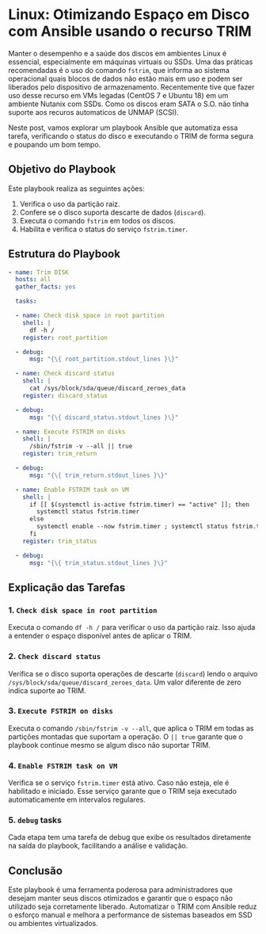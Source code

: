 # Linux: Otimizando Espaço em Disco com Ansible usando o recurso TRIM

Manter o desempenho e a saúde dos discos em ambientes Linux é essencial, especialmente em máquinas virtuais ou SSDs. Uma das práticas recomendadas é o uso do comando `fstrim`, que informa ao sistema operacional quais blocos de dados não estão mais em uso e podem ser liberados pelo dispositivo de armazenamento. Recentemente tive que fazer uso desse recurso em VMs legadas (CentOS 7 e Ubuntu 18) em um ambiente Nutanix com SSDs. Como os discos eram SATA o S.O. não tinha suporte aos recuros automaticos de UNMAP (SCSI).

Neste post, vamos explorar um playbook Ansible que automatiza essa tarefa, verificando o status do disco e executando o TRIM de forma segura e poupando um bom tempo.

## Objetivo do Playbook

Este playbook realiza as seguintes ações:

1.  Verifica o uso da partição raiz.
2.  Confere se o disco suporta descarte de dados (`discard`).
3.  Executa o comando `fstrim` em todos os discos.
4.  Habilita e verifica o status do serviço `fstrim.timer`.

## Estrutura do Playbook

```yaml
- name: Trim DISK
  hosts: all
  gather_facts: yes

  tasks:

  - name: Check disk space in root partition
    shell: |
      df -h /
    register: root_partition

  - debug:
      msg: "{\{ root_partition.stdout_lines }\}"

  - name: Check discard status
    shell: |
      cat /sys/block/sda/queue/discard_zeroes_data
    register: discard_status

  - debug:
      msg: "{\{ discard_status.stdout_lines }\}"

  - name: Execute FSTRIM on disks
    shell: |
      /sbin/fstrim -v --all || true
    register: trim_return

  - debug:
      msg: "{\{ trim_return.stdout_lines }\}"

  - name: Enable FSTRIM task on VM
    shell: |
      if [[ $(systemctl is-active fstrim.timer) == "active" ]]; then
        systemctl status fstrim.timer
      else
        systemctl enable --now fstrim.timer ; systemctl status fstrim.timer
      fi
    register: trim_status

  - debug:
      msg: "{\{ trim_status.stdout_lines }\}"
```

## Explicação das Tarefas

### 1. `Check disk space in root partition`

Executa o comando `df -h /` para verificar o uso da partição raiz. Isso ajuda a entender o espaço disponível antes de aplicar o TRIM.

### 2. `Check discard status`

Verifica se o disco suporta operações de descarte (`discard`) lendo o arquivo `/sys/block/sda/queue/discard_zeroes_data`. Um valor diferente de zero indica suporte ao TRIM.

### 3. `Execute FSTRIM on disks`

Executa o comando `/sbin/fstrim -v --all`, que aplica o TRIM em todas as partições montadas que suportam a operação. O `|| true` garante que o playbook continue mesmo se algum disco não suportar TRIM.

### 4. `Enable FSTRIM task on VM`

Verifica se o serviço `fstrim.timer` está ativo. Caso não esteja, ele é habilitado e iniciado. Esse serviço garante que o TRIM seja executado automaticamente em intervalos regulares.

### 5. `debug` tasks

Cada etapa tem uma tarefa de debug que exibe os resultados diretamente na saída do playbook, facilitando a análise e validação.

## Conclusão

Este playbook é uma ferramenta poderosa para administradores que desejam manter seus discos otimizados e garantir que o espaço não utilizado seja corretamente liberado. Automatizar o TRIM com Ansible reduz o esforço manual e melhora a performance de sistemas baseados em SSD ou ambientes virtualizados.
